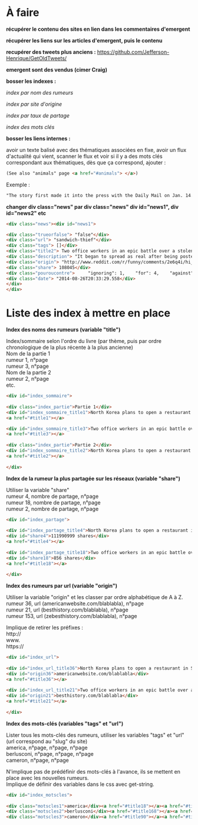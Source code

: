 # À faire

**récupérer le contenu des sites en lien dans les commentaires d'emergent**

**récupérer les liens sur les articles d'emergent, puis le contenu**

**recupérer des tweets plus anciens :**
https://github.com/Jefferson-Henrique/GetOldTweets/

**emergent sont des vendus (cimer Craig)**

**bosser les indexes :**

*index par nom des rumeurs*

*index par site d'origine*

*index par taux de partage*

*index des mots clés*

**bosser les liens internes :**

avoir un texte balisé avec des thématiques associées en fixe, avoir un flux d'actualité qui vient,
scanner le flux et voir si il y a des mots clés correspondant aux thématiques,
dès que ça correspond, ajouter :

```html
(See also "animals" page <a href="#animals"> </a>)
```

Exemple :
```html
"The story first made it into the press with the Daily Mail on Jan. 14. It cites a Russian TV report about a group of "investigators" who supplied footage of a Yeti (See also "animals" page <a href="#animals"></a>) in the Adygeya Republic. The images of the video were provided by Central European News, a newswire that has often been the source of false/dubious stories."
```

**changer div class="news" par div class="news" div id="news1", div id="news2" etc**

```html
<div class="news"><div id="news1">

<div class="trueorfalse"> "false"</div>  
<div class="url"> "sandwich-thief"</div>  
<div class="tags"> []</div>  
<div class="title2"> Two office workers in an epic battle over a stolen sandwich</div>  
<div class="description"> "It began to spread as real after being posted to Reddit, with the College Humor watermarks removed."</div>  
<div class="origin"> "http://www.reddit.com/r/funny/comments/2e6q4i/hi_tina_from_hr_again/%20"</div>  
<div class="share"> 108045</div>  
<div class="pouroucontre">     "ignoring": 1,    "for": 4,    "against": 2  </div>  
<div class="date"> "2014-08-26T20:33:29.558</div>
</div>
</div>
```

# Liste des index à mettre en place

**Index des noms des rumeurs (variable "title")**

Index/sommaire selon l'ordre du livre (par thème, puis par ordre chronologique de la plus récente à la plus ancienne)  
Nom de la partie 1  
rumeur 1, n°page  
rumeur 3, n°page  
Nom de la partie 2  
rumeur 2, n°page  
etc.  

```html
<div id="index_sommaire">  
  
<div class="index_partie">Partie 1</div>  
<div id="index_sommaire_title1">North Korea plans to open a restaurant in Scotland</div>  
<a href="#title1"></a>  

<div id="index_sommaire_title3">Two office workers in an epic battle over a stolen sandwich</div>  
<a href="#title3"></a>  
  
<div class="index_partie">Partie 2</div>  
<div id="index_sommaire_title2">North Korea plans to open a restaurant in Scotland</div>  
<a href="#title2"></a>  
  
</div>
```

**Index de la rumeur la plus partagée sur les réseaux (variable "share")**

Utiliser la variable "share"  
rumeur 4, nombre de partage, n°page  
rumeur 18, nombre de partage, n°page  
rumeur 2, nombre de partage, n°page  

```html
<div id="index_partage">  
  
<div id="index_partage_title4">North Korea plans to open a restaurant in Scotland</div>  
<div id="share4">111990999 shares</div>  
<a href="#title4"></a>  
  
<div id="index_partage_title18">Two office workers in an epic battle over a stolen sandwich</div>  
<div id="share18">856 shares</div>  
<a href="#title18"></a>  
  
</div>
```

**Index des rumeurs par url (variable "origin")**

Utiliser la variable "origin" et les classer par ordre alphabétique de A à Z.
rumeur 36, url (americanwebsite.com/blablabla), n°page  
rumeur 21, url (besthistory.com/blablabla), n°page  
rumeur 153, url (zebesthistory.com/blablabla), n°page  
  
Implique de retirer les préfixes :  
http://  
www.  
https://  
 
```html
<div id="index_url">  
  
<div id="index_url_title36">North Korea plans to open a restaurant in Scotland</div>  
<div id="origin36">americanwebsite.com/blablabla</div>  
<a href="#title36"></a>  
  
<div id="index_url_title21">Two office workers in an epic battle over a stolen sandwich</div>  
<div id="origin21">besthistory.com/blablabla</div>  
<a href="#title21"></a>  
  
</div>
```

**Index des mots-clés (variables "tags" et "url")**

Lister tous les mots-clés des rumeurs, utiliser les variables "tags" et "url" (url correspond au "slug" du site)    
america, n°page, n°page, n°page  
berlusconi, n°page, n°page, n°page  
cameron, n°page, n°page  
  
N'implique pas de prédéfinir des mots-clés à l'avance, ils se mettent en place avec les nouvelles rumeurs.  
Implique de définir des variables dans le css avec get-string.  

```html
<div id="index_motscles">  
  
<div class="motscles1">america</div><a href="#title18"></a><a href="#title21"></a><a href="#title37"></a>  
<div class="motscles2">berlusconi</div><a href="#title168"></a><a href="#title23"></a><a href="#title37"></a>  
<div class="motscles3">cameron</div><a href="#title90"></a><a href="#title56"></a>  




